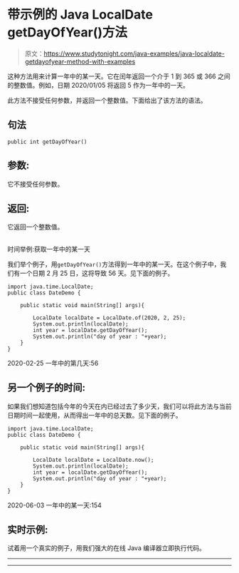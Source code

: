 # 带示例的 Java LocalDate getDayOfYear()方法

> 原文：<https://www.studytonight.com/java-examples/java-localdate-getdayofyear-method-with-examples>

这种方法用来计算一年中的某一天。它在闰年返回一个介于 1 到 365 或 366 之间的整数值。例如，日期 2020/01/05 将返回 5 作为一年中的一天。

此方法不接受任何参数，并返回一个整数值。下面给出了该方法的语法。

## 句法

```
public int getDayOfYear()
```

## 参数:

它不接受任何参数。

## 返回:

它返回一个整数值。

## 
时间举例:获取一年中的某一天

我们举个例子，用`getDayOfYear()`方法得到一年中的某一天。在这个例子中，我们有一个日期 2 月 25 日，这将导致 56 天。见下面的例子。

```
import java.time.LocalDate; 
public class DateDemo {

	public static void main(String[] args){  

		LocalDate localDate = LocalDate.of(2020, 2, 25);
		System.out.println(localDate);
		int year = localDate.getDayOfYear();
		System.out.println("day of year : "+year);
	}
}
```

2020-02-25
一年中的第几天:56

## 另一个例子的时间:

如果我们想知道包括今年的今天在内已经过去了多少天，我们可以将此方法与当前日期时间一起使用，从而得出一年中的总天数。见下面的例子。

```
import java.time.LocalDate; 
public class DateDemo {

	public static void main(String[] args){  

		LocalDate localDate = LocalDate.now();
		System.out.println(localDate);
		int year = localDate.getDayOfYear();
		System.out.println("day of year : "+year);
	}
}
```

2020-06-03
一年中的某一天:154

## 实时示例:

试着用一个真实的例子，用我们强大的在线 Java 编译器立即执行代码。

* * *

* * *